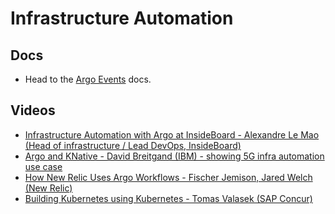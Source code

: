 # Infrastructure Automation

## Docs

* Head to the [Argo Events](https://argoproj.github.io/argo-events/) docs.

## Videos

* [Infrastructure Automation with Argo at InsideBoard - Alexandre Le Mao  (Head of infrastructure / Lead DevOps, InsideBoard)](https://www.youtube.com/watch?v=BochC4GKxbo&list=PLGHfqDpnXFXK4E8XzasScagiJk-8BPgva&index=2&utm_source=argo-docs)
* [Argo and KNative - David Breitgand (IBM) - showing 5G infra automation use case](https://youtu.be/dxX_Xnp2sX4?t=210&utm_source=argo-docs)
* [How New Relic Uses Argo Workflows - Fischer Jemison, Jared Welch (New Relic)](https://youtu.be/dxX_Xnp2sX4?t=1890&utm_source=argo-docs)
* [Building Kubernetes using Kubernetes - Tomas Valasek (SAP Concur)](https://youtu.be/TLTxv2F5WCQ?t=1742&utm_source=argo-docs)
